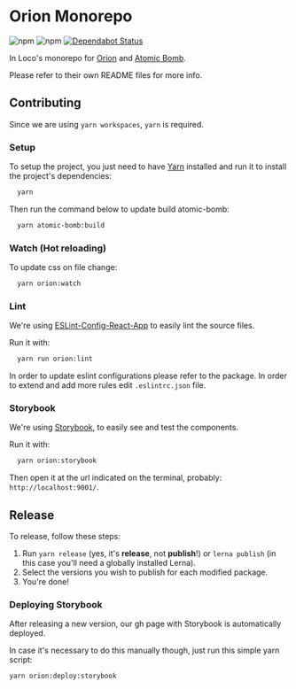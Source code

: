 # Orion Monorepo

![npm](https://img.shields.io/npm/v/@incognia/orion?color=green&label=%40incognia%2Forion)
![npm](https://img.shields.io/npm/v/@incognia/atomic-bomb?color=green&label=%40incognia%2Fatomic-bomb)
[![Dependabot Status](https://api.dependabot.com/badges/status?host=github&repo=inloco/orion)](https://dependabot.com)

In Loco's monorepo for [Orion](https://github.com/inloco/orion/tree/master/packages/orion) and [Atomic Bomb](https://github.com/inloco/orion/tree/master/packages/atomic-bomb).

Please refer to their own README files for more info.

## Contributing

Since we are using `yarn workspaces`, `yarn` is required.

### Setup

To setup the project, you just need to have [Yarn](https://yarnpkg.com/en/) installed and run it to install the project's dependencies:

```sh
  yarn
```

Then run the command below to update build atomic-bomb:

```sh
  yarn atomic-bomb:build
```

### Watch (Hot reloading)

To update css on file change:

```sh
  yarn orion:watch
```

### Lint

We're using [ESLint-Config-React-App](https://www.npmjs.com/package/eslint-config-react-app) to easily lint the source files.

Run it with:

```sh
  yarn run orion:lint
```

In order to update eslint configurations please refer to the package.
In order to extend and add more rules edit `.eslintrc.json` file.

### Storybook

We're using [Storybook](https://storybook.js.org/), to easily see and test the components.

Run it with:

```sh
  yarn orion:storybook
```

Then open it at the url indicated on the terminal, probably: `http://localhost:9001/`.

## Release

To release, follow these steps:

1. Run `yarn release` (yes, it's **release**, not **publish**!) or `lerna publish` (in this case you'll need a globally installed Lerna).
2. Select the versions you wish to publish for each modified package.
3. You're done!

### Deploying Storybook

After releasing a new version, our gh page with Storybook is automatically deployed.

In case it's necessary to do this manually though, just run this simple yarn script:

```sh
yarn orion:deploy:storybook
```
